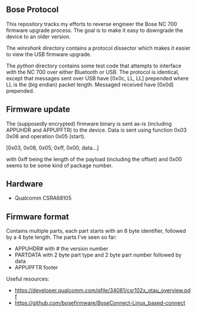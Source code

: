 Bose Protocol
-------------

This repository tracks my efforts to reverse engineer the Bose NC 700 firmware upgrade process. The goal is to make it easy to downgrade the device to an older version.

The *wireshark* directory contains a protocol dissector which makes it easier to view the USB firmware upgrade.

The *python* directory contains some test code that attempts to interface with the NC 700 over either Bluetooth or USB. The protocol is identical, except that messages sent over USB have [0x0c, LL, LL] prepended where LL is the (big endian) packet length. Messaged received have [0x0d] prepended.

Firmware update
---------------

The (supposedly encrypted) firmware binary is sent as-is (including APPUHDR and APPUPFTR) to the device. Data is sent using function 0x03 0x08 and operation 0x05 (start). 

[0x03, 0x08, 0x05, 0xff, 0x00, data...]

with 0xff being the length of the payload (including the offset) and 0x00 seems to be some kind of package number.

Hardware
--------

 - Qualcomm CSRA68105

Firmware format
---------------

Contains multiple parts, each part starts with an 8 byte identifier, followed by a 4 byte length. The parts I've seen so far:
 - APPUHDR# with # the version number
 - PARTDATA with 2 byte part type and 2 byte part number followed by data
 - APPUPFTR footer

Useful resources:

- https://developer.qualcomm.com/qfile/34081/csr102x_otau_overview.pdf
- https://github.com/bosefirmware/BoseConnect-Linux_based-connect
